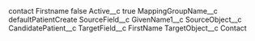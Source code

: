 <?xml version="1.0" encoding="UTF-8"?>
<CustomMetadata xmlns="http://soap.sforce.com/2006/04/metadata" xmlns:xsi="http://www.w3.org/2001/XMLSchema-instance" xmlns:xsd="http://www.w3.org/2001/XMLSchema">
    <label>contact Firstname</label>
    <protected>false</protected>
    <values>
        <field>Active__c</field>
        <value xsi:type="xsd:boolean">true</value>
    </values>
    <values>
        <field>MappingGroupName__c</field>
        <value xsi:type="xsd:string">defaultPatientCreate</value>
    </values>
    <values>
        <field>SourceField__c</field>
        <value xsi:type="xsd:string">GivenName1__c</value>
    </values>
    <values>
        <field>SourceObject__c</field>
        <value xsi:type="xsd:string">CandidatePatient__c</value>
    </values>
    <values>
        <field>TargetField__c</field>
        <value xsi:type="xsd:string">FirstName</value>
    </values>
    <values>
        <field>TargetObject__c</field>
        <value xsi:type="xsd:string">Contact</value>
    </values>
</CustomMetadata>

